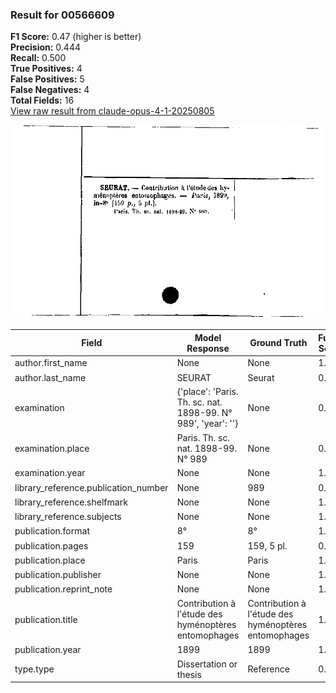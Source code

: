 ### Result for 00566609
**F1 Score:** 0.47 (higher is better)<br>**Precision:** 0.444<br>**Recall:** 0.500<br>**True Positives:** 4<br>**False Positives:** 5<br>**False Negatives:** 4<br>**Total Fields:** 16<br>[View raw result from claude-opus-4-1-20250805](https://github.com/RISE-UNIBAS/humanities_data_benchmark/blob/main/results/2025-09-02/T0146/request_T0146_00566609.json)

<img src="https://github.com/RISE-UNIBAS/humanities_data_benchmark/blob/main/benchmarks/zettelkatalog/images/00566609.jpg?raw=true" alt="00566609" width="600px">

| Field | Model Response | Ground Truth | Fuzzy Score | Match |
|-------|----------------|--------------|-------------|-------|
| author.first_name | None | None | 1.000 | ✅ |
| author.last_name | SEURAT | Seurat | 0.167 | ❌ |
| examination | {'place': 'Paris. Th. sc. nat. 1898-99. N° 989', 'year': ''} | None | 0.000 | ❌ |
| examination.place | Paris. Th. sc. nat. 1898-99. N° 989 | None | 0.000 | ❌ |
| examination.year | None | None | 1.000 | ✅ |
| library_reference.publication_number | None | 989 | 0.000 | ❌ |
| library_reference.shelfmark | None | None | 1.000 | ✅ |
| library_reference.subjects | None | None | 1.000 | ✅ |
| publication.format | 8° | 8° | 1.000 | ✅ |
| publication.pages | 159 | 159, 5 pl. | 0.462 | ❌ |
| publication.place | Paris | Paris | 1.000 | ✅ |
| publication.publisher | None | None | 1.000 | ✅ |
| publication.reprint_note | None | None | 1.000 | ✅ |
| publication.title | Contribution à l'étude des hyménoptères entomophages | Contribution à l'étude des hyménoptères entomophages | 1.000 | ✅ |
| publication.year | 1899 | 1899 | 1.000 | ✅ |
| type.type | Dissertation or thesis | Reference | 0.258 | ❌ |
